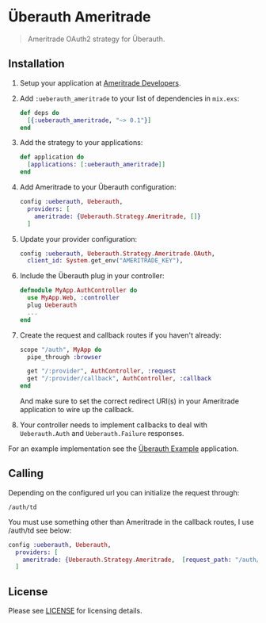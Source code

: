 # Überauth Ameritrade

> Ameritrade OAuth2 strategy for Überauth.

## Installation

1. Setup your application at [Ameritrade Developers](https://developer.tdameritrade.com/user/me/apps).

1. Add `:ueberauth_ameritrade` to your list of dependencies in `mix.exs`:

    ```elixir
    def deps do
      [{:ueberauth_ameritrade, "~> 0.1"}]
    end
    ```

1. Add the strategy to your applications:

    ```elixir
    def application do
      [applications: [:ueberauth_ameritrade]]
    end
    ```

1. Add Ameritrade to your Überauth configuration:

    ```elixir
    config :ueberauth, Ueberauth,
      providers: [
        ameritrade: {Ueberauth.Strategy.Ameritrade, []}
      ]
    ```

1.  Update your provider configuration:

    ```elixir
    config :ueberauth, Ueberauth.Strategy.Ameritrade.OAuth,
      client_id: System.get_env("AMERITRADE_KEY"),
    ```

1.  Include the Überauth plug in your controller:

    ```elixir
    defmodule MyApp.AuthController do
      use MyApp.Web, :controller
      plug Ueberauth
      ...
    end
    ```

1.  Create the request and callback routes if you haven't already:

    ```elixir
    scope "/auth", MyApp do
      pipe_through :browser

      get "/:provider", AuthController, :request
      get "/:provider/callback", AuthController, :callback
    end
    ```

    And make sure to set the correct redirect URI(s) in your Ameritrade application to wire up the callback.

1. Your controller needs to implement callbacks to deal with `Ueberauth.Auth` and `Ueberauth.Failure` responses.

For an example implementation see the [Überauth Example](https://github.com/ueberauth/ueberauth_example) application.

## Calling

Depending on the configured url you can initialize the request through:

    /auth/td


You must use something other than Ameritrade in the callback routes, I use /auth/td see below:

```elixir
config :ueberauth, Ueberauth,
  providers: [
    ameritrade: {Ueberauth.Strategy.Ameritrade,  [request_path: "/auth/td", callback_path: "/auth/td/callback"]}
  ]
```


## License

Please see [LICENSE](https://github.com/schwarz/ueberauth_ameritrade/blob/master/LICENSE) for licensing details.
